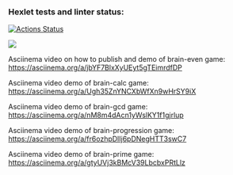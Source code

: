 ### Hexlet tests and linter status:
[![Actions Status](https://github.com/Fibonacci1988/python-project-49/workflows/hexlet-check/badge.svg)](https://github.com/Fibonacci1988/python-project-49/actions)

<a href="https://codeclimate.com/github/Fibonacci1988/python-project-49/maintainability"><img src="https://api.codeclimate.com/v1/badges/44a9fdd87f6156fb3529/maintainability" /></a>

Asciinema video on how to publish and demo of brain-even game: https://asciinema.org/a/jbYF7BlxXyUEyt5gTEimrdfDP

Asciinema video demo of brain-calc game: https://asciinema.org/a/Ugh35ZnYNCXbWfXn9wHrSY9iX

Asciinema video demo of brain-gcd game: https://asciinema.org/a/nM8m4dAcn1yWslKY1f1gjrlup

Asciinema video demo of brain-progression game: https://asciinema.org/a/fr6ozhpDlIj6pDNegHTT3swC7

Asciinema video demo of brain-prime game: https://asciinema.org/a/gtyUVj3kBMcV39LbcbxPRtLlz
